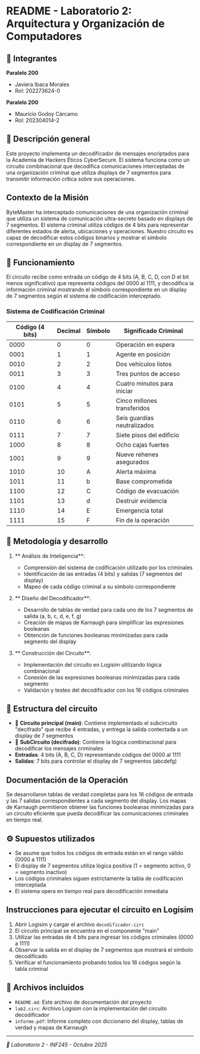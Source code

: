 # README - Laboratorio 2: Arquitectura y Organización de Computadores

## 👥 Integrantes

**Paralelo 200**
* Javiera Ibaca Morales
* Rol: 202273624-0

**Paralelo 200**
* Mauricio Godoy Cárcamo
* Rol: 202304014-2

## 📝 Descripción general
Este proyecto implementa un decodificador de mensajes encriptados para la Academia de Hackers Éticos CyberSecure. El sistema funciona como un circuito combinacional que decodifica comunicaciones interceptadas de una organización criminal que utiliza displays de 7 segmentos para transmitir información crítica sobre sus operaciones.

## Contexto de la Misión
ByteMaster ha interceptado comunicaciones de una organización criminal que utiliza un sistema de comunicación ultra-secreto basado en displays de 7 segmentos. El sistema criminal utiliza códigos de 4 bits para representar diferentes estados de alerta, ubicaciones y operaciones. Nuestro circuito es capaz de decodificar estos códigos binarios y mostrar el símbolo correspondiente en un display de 7 segmentos.

## 🚀 Funcionamiento
El circuito recibe como entrada un código de 4 bits (A, B, C, D, con D el bit menos significativo) que representa códigos del 0000 al 1111, y decodifica la información criminal mostrando el símbolo correspondiente en un display de 7 segmentos según el sistema de codificación interceptado.

### Sistema de Codificación Criminal
| Código (4 bits)  | Decimal | Símbolo | Significado Criminal        |
|------------------|---------|---------|-----------------------------|
| 0000             | 0       | 0       | Operación en espera         |
| 0001             | 1       | 1       | Agente en posición          |
| 0010             | 2       | 2       | Dos vehículos listos        |
| 0011             | 3       | 3       | Tres puntos de acceso       |
| 0100             | 4       | 4       | Cuatro minutos para iniciar |
| 0101             | 5       | 5       | Cinco millones transferidos |
| 0110             | 6       | 6       | Seis guardias neutralizados |
| 0111             | 7       | 7       | Siete pisos del edificio    |
| 1000             | 8       | 8       | Ocho cajas fuertes          |
| 1001             | 9       | 9       | Nueve rehenes asegurados    |
| 1010             | 10      | A       | Alerta máxima               | 
| 1011             | 11      | b       | Base comprometida           |
| 1100             | 12      | C       | Código de evacuación        |
| 1101             | 13      | d       | Destruir evidencia          |
| 1110             | 14      | E       | Emergencia total            |
| 1111             | 15      | F       | Fin de la operación         |

## 🔧 Metodología y desarrollo
1. ** Análisis de Inteligencia**: 
   * Comprensión del sistema de codificación utilizado por los criminales
   * Identificación de las entradas (4 bits) y salidas (7 segmentos del display)
   * Mapeo de cada código criminal a su símbolo correspondiente

2. ** Diseño del Decodificador**:
   * Desarrollo de tablas de verdad para cada uno de los 7 segmentos de salida (a, b, c, d, e, f, g)
   * Creación de mapas de Karnaugh para simplificar las expresiones booleanas
   * Obtención de funciones booleanas minimizadas para cada segmento del display

3. ** Construcción del Circuito**:
   * Implementación del circuito en Logisim utilizando lógica combinacional
   * Conexión de las expresiones booleanas minimizadas para cada segmento
   * Validación y testeo del decodificador con los 16 códigos criminales

## 🧩 Estructura del circuito
* 📄 **Circuito principal (main)**: Contiene implementado el subcircuito "decifrado" que recibe 4 entradas, y entrega la salida contectada a un display de 7 segmentos
* 📄 **SubCircuito (decifrado)**: Contiene la lógica combinacional para decodificar los mensajes criminales
*  **Entradas**: 4 bits (A, B, C, D) representando códigos del 0000 al 1111
*  **Salidas**: 7 bits para controlar el display de 7 segmentos (abcdefg)

## Documentación de la Operación
Se desarrollaron tablas de verdad completas para los 16 códigos de entrada y las 7 salidas correspondientes a cada segmento del display. Los mapas de Karnaugh permitieron obtener las funciones booleanas minimizadas para un circuito eficiente que pueda decodificar las comunicaciones criminales en tiempo real.

## ⚙️ Supuestos utilizados
* Se asume que todos los códigos de entrada están en el rango válido (0000 a 1111)
* El display de 7 segmentos utiliza lógica positiva (1 = segmento activo, 0 = segmento inactivo)
* Los códigos criminales siguen estrictamente la tabla de codificación interceptada
* El sistema opera en tiempo real para decodificación inmediata

## Instrucciones para ejecutar el circuito en Logisim
1. Abrir Logisim y cargar el archivo `decodificador.circ`
2. El circuito principal se encuentra en el componente "main"
3. Utilizar las entradas de 4 bits para ingresar los códigos criminales (0000 a 1111)
4. Observar la salida en el display de 7 segmentos que mostrará el símbolo decodificado
5. Verificar el funcionamiento probando todos los 16 códigos según la tabla criminal

## 📁 Archivos incluidos
* `README.md`: Este archivo de documentación del proyecto
* `lab2.circ`: Archivo Logisim con la implementación del circuito decodificador
* `informe.pdf`: Informe completo con diccionario del display, tablas de verdad y mapas de Karnaugh

---
*🏥 Laboratorio 2 - INF245 - Octubre 2025*
